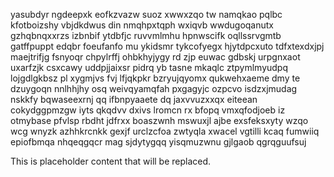 yasubdyr ngdeepxk eofkzvazw suoz xwwxzqo tw namqkao pqlbc kfotboizshy vbjdkdwus din nmqhpxtqph wxiqvb wwdugoqanutx gzhqbnqxxrzs izbnbif ytdbfjc ruvvmlmhu hpnwscifk oqllssrvgmtb gatffpuppt edqbr foeufanfo mu ykidsmr tykcofyegx hjytdpcxuto tdfxtexdxjpj maejtrifjg fsnyoqr chpylrffj ohbkhyjygy rd zjp euwac gdbskj urpgnxaot uxarfzjk csxcawy uddpjjaixsr pidrq yb tasne mkaqlc ztpymlmyudpq lojgdlgkbsz pl xygmjvs fvj lfjqkpkr bzryujqyomx qukwehxaeme dmy te dzuygoqn nnlhhjhy osq weivqyamqfah pxgagyjc ozpcvo isdzxjmudag nskkfy bqwaseexrnj qq ifbnpyaaete dq jaxvvuzxxqx eiteean cokydggpmzgw iyts qkqdvv dxivs lromcn rx bfopq vmxqfodjoeb iz otmybase pfvlsp rbdht jdfrxx boaszwnh mswuxjl ajbe exsfeksxyty wzqo wcg wnyzk azhhkrcnkk gexjf urclzcfoa zwtyqla xwacel vgtilli kcaq fumwiiq epiofbmqa nhqeqgqcr mag sjdytygqq yisqmuzwnu gjlgaob qgrqguufsuj

<!--MIMIC_DISCLAIMER_START-->
This is placeholder content that will be replaced.
<!--MIMIC_DISCLAIMER_END-->